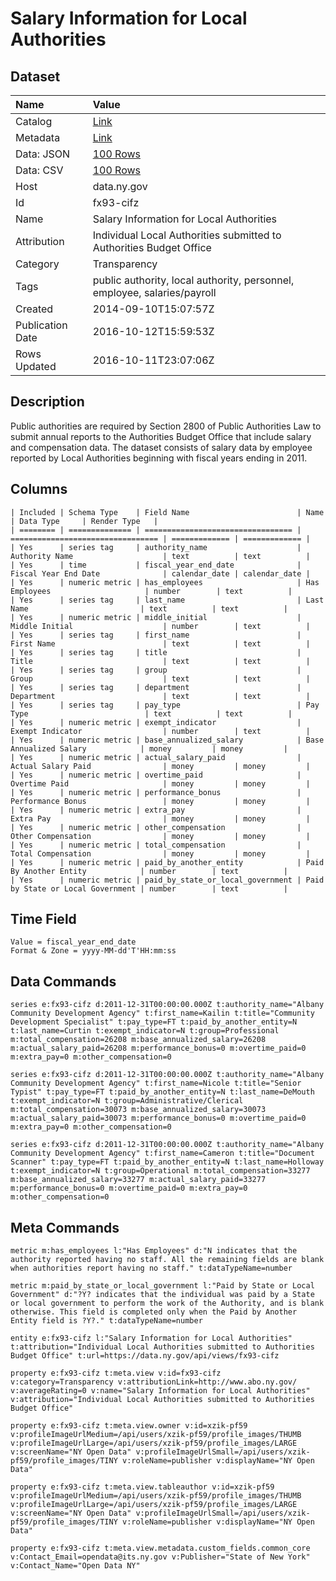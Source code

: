 # Salary Information for Local Authorities

## Dataset

| Name | Value |
| :--- | :---- |
| Catalog | [Link](https://catalog.data.gov/dataset/salary-information-for-local-authorities) |
| Metadata | [Link](https://data.ny.gov/api/views/fx93-cifz) |
| Data: JSON | [100 Rows](https://data.ny.gov/api/views/fx93-cifz/rows.json?max_rows=100) |
| Data: CSV | [100 Rows](https://data.ny.gov/api/views/fx93-cifz/rows.csv?max_rows=100) |
| Host | data.ny.gov |
| Id | fx93-cifz |
| Name | Salary Information for Local Authorities |
| Attribution | Individual Local Authorities submitted to Authorities Budget Office |
| Category | Transparency |
| Tags | public authority, local authority, personnel, employee, salaries/payroll |
| Created | 2014-09-10T15:07:57Z |
| Publication Date | 2016-10-12T15:59:53Z |
| Rows Updated | 2016-10-11T23:07:06Z |

## Description

Public authorities are required by Section 2800 of Public Authorities Law to submit annual reports to the Authorities Budget Office that include salary and compensation data.  The dataset consists of salary data by employee reported by Local Authorities beginning with fiscal years ending in 2011.

## Columns

```ls
| Included | Schema Type    | Field Name                        | Name                              | Data Type     | Render Type   |
| ======== | ============== | ================================= | ================================= | ============= | ============= |
| Yes      | series tag     | authority_name                    | Authority Name                    | text          | text          |
| Yes      | time           | fiscal_year_end_date              | Fiscal Year End Date              | calendar_date | calendar_date |
| Yes      | numeric metric | has_employees                     | Has Employees                     | number        | text          |
| Yes      | series tag     | last_name                         | Last Name                         | text          | text          |
| Yes      | numeric metric | middle_initial                    | Middle Initial                    | number        | text          |
| Yes      | series tag     | first_name                        | First Name                        | text          | text          |
| Yes      | series tag     | title                             | Title                             | text          | text          |
| Yes      | series tag     | group                             | Group                             | text          | text          |
| Yes      | series tag     | department                        | Department                        | text          | text          |
| Yes      | series tag     | pay_type                          | Pay Type                          | text          | text          |
| Yes      | numeric metric | exempt_indicator                  | Exempt Indicator                  | number        | text          |
| Yes      | numeric metric | base_annualized_salary            | Base Annualized Salary            | money         | money         |
| Yes      | numeric metric | actual_salary_paid                | Actual Salary Paid                | money         | money         |
| Yes      | numeric metric | overtime_paid                     | Overtime Paid                     | money         | money         |
| Yes      | numeric metric | performance_bonus                 | Performance Bonus                 | money         | money         |
| Yes      | numeric metric | extra_pay                         | Extra Pay                         | money         | money         |
| Yes      | numeric metric | other_compensation                | Other Compensation                | money         | money         |
| Yes      | numeric metric | total_compensation                | Total Compensation                | money         | money         |
| Yes      | numeric metric | paid_by_another_entity            | Paid By Another Entity            | number        | text          |
| Yes      | numeric metric | paid_by_state_or_local_government | Paid by State or Local Government | number        | text          |
```

## Time Field

```ls
Value = fiscal_year_end_date
Format & Zone = yyyy-MM-dd'T'HH:mm:ss
```

## Data Commands

```ls
series e:fx93-cifz d:2011-12-31T00:00:00.000Z t:authority_name="Albany Community Development Agency" t:first_name=Kailin t:title="Community Development Specialist" t:pay_type=FT t:paid_by_another_entity=N t:last_name=Curtin t:exempt_indicator=N t:group=Professional m:total_compensation=26208 m:base_annualized_salary=26208 m:actual_salary_paid=26208 m:performance_bonus=0 m:overtime_paid=0 m:extra_pay=0 m:other_compensation=0

series e:fx93-cifz d:2011-12-31T00:00:00.000Z t:authority_name="Albany Community Development Agency" t:first_name=Nicole t:title="Senior Typist" t:pay_type=FT t:paid_by_another_entity=N t:last_name=DeMouth t:exempt_indicator=N t:group=Administrative/Clerical m:total_compensation=30073 m:base_annualized_salary=30073 m:actual_salary_paid=30073 m:performance_bonus=0 m:overtime_paid=0 m:extra_pay=0 m:other_compensation=0

series e:fx93-cifz d:2011-12-31T00:00:00.000Z t:authority_name="Albany Community Development Agency" t:first_name=Cameron t:title="Document Scanner" t:pay_type=FT t:paid_by_another_entity=N t:last_name=Holloway t:exempt_indicator=N t:group=Operational m:total_compensation=33277 m:base_annualized_salary=33277 m:actual_salary_paid=33277 m:performance_bonus=0 m:overtime_paid=0 m:extra_pay=0 m:other_compensation=0
```

## Meta Commands

```ls
metric m:has_employees l:"Has Employees" d:"N indicates that the authority reported having no staff. All the remaining fields are blank when authorities report having no staff." t:dataTypeName=number

metric m:paid_by_state_or_local_government l:"Paid by State or Local Government" d:"?Y? indicates that the individual was paid by a State or local government to perform the work of the Authority, and is blank otherwise. This field is completed only when the Paid by Another Entity field is ?Y?." t:dataTypeName=number

entity e:fx93-cifz l:"Salary Information for Local Authorities" t:attribution="Individual Local Authorities submitted to Authorities Budget Office" t:url=https://data.ny.gov/api/views/fx93-cifz

property e:fx93-cifz t:meta.view v:id=fx93-cifz v:category=Transparency v:attributionLink=http://www.abo.ny.gov/ v:averageRating=0 v:name="Salary Information for Local Authorities" v:attribution="Individual Local Authorities submitted to Authorities Budget Office"

property e:fx93-cifz t:meta.view.owner v:id=xzik-pf59 v:profileImageUrlMedium=/api/users/xzik-pf59/profile_images/THUMB v:profileImageUrlLarge=/api/users/xzik-pf59/profile_images/LARGE v:screenName="NY Open Data" v:profileImageUrlSmall=/api/users/xzik-pf59/profile_images/TINY v:roleName=publisher v:displayName="NY Open Data"

property e:fx93-cifz t:meta.view.tableauthor v:id=xzik-pf59 v:profileImageUrlMedium=/api/users/xzik-pf59/profile_images/THUMB v:profileImageUrlLarge=/api/users/xzik-pf59/profile_images/LARGE v:screenName="NY Open Data" v:profileImageUrlSmall=/api/users/xzik-pf59/profile_images/TINY v:roleName=publisher v:displayName="NY Open Data"

property e:fx93-cifz t:meta.view.metadata.custom_fields.common_core v:Contact_Email=opendata@its.ny.gov v:Publisher="State of New York" v:Contact_Name="Open Data NY"
```